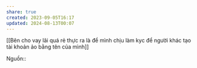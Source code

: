 ```yaml
---
share: true
created: 2023-09-05T16:17
updated: 2024-08-13T00:07
---
```

[[Bên cho vay lãi quá rẻ thực ra là để mình chịu làm kyc để người khác tạo tài khoản ảo bằng tên của mình]] 

Nguồn:: 
